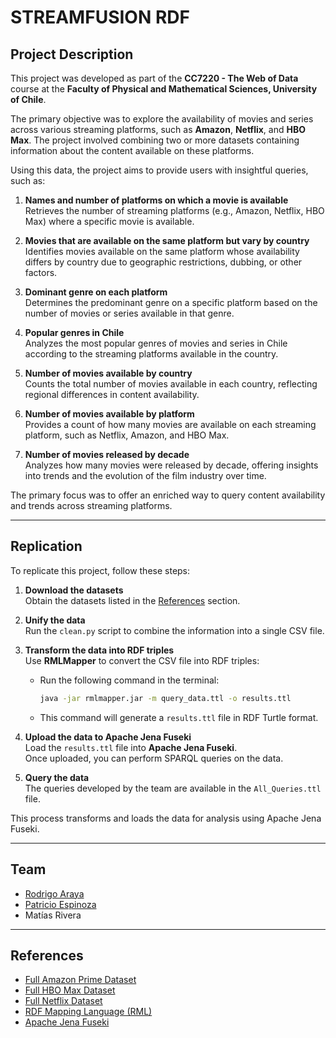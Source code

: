 # STREAMFUSION RDF

## Project Description

This project was developed as part of the **CC7220 - The Web of Data** course at the **Faculty of Physical and Mathematical Sciences, University of Chile**.

The primary objective was to explore the availability of movies and series across various streaming platforms, such as **Amazon**, **Netflix**, and **HBO Max**. The project involved combining two or more datasets containing information about the content available on these platforms.

Using this data, the project aims to provide users with insightful queries, such as:

1. **Names and number of platforms on which a movie is available**  
   Retrieves the number of streaming platforms (e.g., Amazon, Netflix, HBO Max) where a specific movie is available.

2. **Movies that are available on the same platform but vary by country**  
   Identifies movies available on the same platform whose availability differs by country due to geographic restrictions, dubbing, or other factors.

3. **Dominant genre on each platform**  
   Determines the predominant genre on a specific platform based on the number of movies or series available in that genre.

4. **Popular genres in Chile**  
   Analyzes the most popular genres of movies and series in Chile according to the streaming platforms available in the country.

5. **Number of movies available by country**  
   Counts the total number of movies available in each country, reflecting regional differences in content availability.

6. **Number of movies available by platform**  
   Provides a count of how many movies are available on each streaming platform, such as Netflix, Amazon, and HBO Max.

7. **Number of movies released by decade**  
   Analyzes how many movies were released by decade, offering insights into trends and the evolution of the film industry over time.

The primary focus was to offer an enriched way to query content availability and trends across streaming platforms.

---

## Replication

To replicate this project, follow these steps:

1. **Download the datasets**  
   Obtain the datasets listed in the [References](#references) section.

2. **Unify the data**  
   Run the `clean.py` script to combine the information into a single CSV file.

3. **Transform the data into RDF triples**  
   Use **RMLMapper** to convert the CSV file into RDF triples:
   - Run the following command in the terminal:
     ```bash
     java -jar rmlmapper.jar -m query_data.ttl -o results.ttl
     ```
   - This command will generate a `results.ttl` file in RDF Turtle format.

4. **Upload the data to Apache Jena Fuseki**  
   Load the `results.ttl` file into **Apache Jena Fuseki**.  
   Once uploaded, you can perform SPARQL queries on the data.

5. **Query the data**  
   The queries developed by the team are available in the `All_Queries.ttl` file.

This process transforms and loads the data for analysis using Apache Jena Fuseki.

---

## Team

- [Rodrigo Araya](https://github.com/arayagallegos)
- [Patricio Espinoza](https://github.com/patricioespinozaa)
- Matías Rivera

---

## References

- [Full Amazon Prime Dataset](https://www.kaggle.com/datasets/octopusteam/full-amazon-prime-dataset)
- [Full HBO Max Dataset](https://www.kaggle.com/datasets/octopusteam/full-hbo-max-dataset)
- [Full Netflix Dataset](https://www.kaggle.com/datasets/octopusteam/full-netflix-dataset)
- [RDF Mapping Language (RML)](https://rml.io/specs/rml/)
- [Apache Jena Fuseki](https://jena.apache.org/documentation/fuseki2/)
